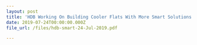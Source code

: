 ```yaml
---
layout: post
title: 'HDB Working On Building Cooler Flats With More Smart Solutions'
date: 2019-07-24T00:00:00.000Z
file_url: /files/hdb-smart-24-Jul-2019.pdf

---
```


